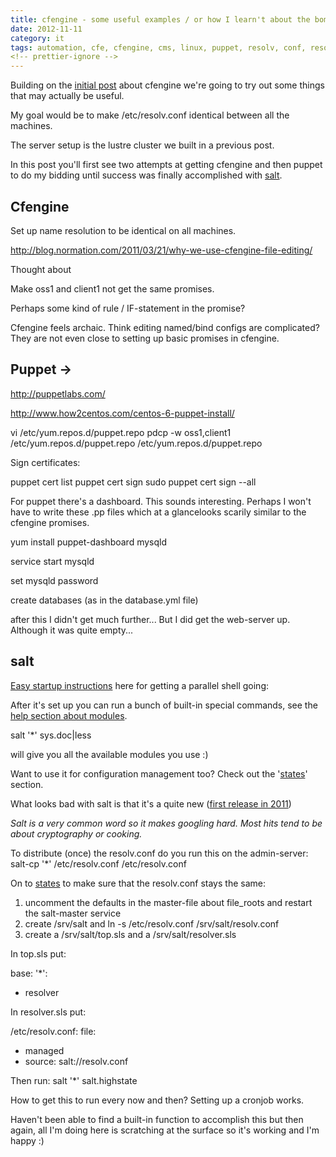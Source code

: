 ```yaml
---
title: cfengine - some useful examples / or how I learn't about the bomb and tried Puppet instead / salt?
date: 2012-11-11
category: it
tags: automation, cfe, cfengine, cms, linux, puppet, resolv, conf, resolver, salt, salt, highstate, script, scripting
<!-- prettier-ignore -->
---
```


Building on the
[initial post](https://www.guldmyr.com/cfengine-whats-that-all-about/ "cfengine – what’s that about?")
about cfengine we're going to try out some things that may actually be useful.

My goal would be to make /etc/resolv.conf identical between all the machines.

The server setup is the lustre cluster we built in a previous post.

In this post you'll first see two attempts at getting cfengine and then puppet
to do my bidding until success was finally accomplished with
[salt](https://www.guldmyr.com/cfengine-some-useful-examples-or-how-i-learnt-about-the-bomb-and-tried-puppet-instead-salt/#salt).

## Cfengine

Set up name resolution to be identical on all machines.

<http://blog.normation.com/2011/03/21/why-we-use-cfengine-file-editing/>

Thought about

Make oss1 and client1 not get the same promises.

Perhaps some kind of rule / IF-statement in the promise?

Cfengine feels archaic. Think editing named/bind configs are complicated? They
are not even close to setting up basic promises in cfengine.

## Puppet ->

<http://puppetlabs.com/>

<http://www.how2centos.com/centos-6-puppet-install/>

vi /etc/yum.repos.d/puppet.repo pdcp -w oss1,client1
/etc/yum.repos.d/puppet.repo /etc/yum.repos.d/puppet.repo

Sign certificates:

puppet cert list puppet cert sign sudo puppet cert sign --all

For puppet there's a dashboard. This sounds interesting. Perhaps I won't have to
write these .pp files which at a glancelooks scarily similar to the cfengine
promises.

yum install puppet-dashboard mysqld

service start mysqld

set mysqld password

create databases (as in the database.yml file)

after this I didn't get much further... But I did get the web-server up.
Although it was quite empty...

## salt

[Easy startup instructions](http://docs.saltstack.org/en/latest/topics/installation/fedora.html "http://docs.saltstack.org/en/latest/topics/installation/fedora.html")
here for getting a parallel shell going:

After it's set up you can run a bunch of built-in special commands, see the
[help section about modules](http://docs.saltstack.com/en/latest/#salt-in-depth "http://docs.saltstack.com/en/latest/#salt-in-depth").

salt '\*' sys.doc|less

will give you all the available modules you use :)

Want to use it for configuration management too? Check out the
'[states](http://docs.saltstack.org/en/latest/topics/tutorials/starting_states.html "http://docs.saltstack.org/en/latest/topics/tutorials/starting_states.html")'
section.

What looks bad with salt is that it's a quite new
([first release in 2011](http://en.wikipedia.org/wiki/Comparison_of_open_source_configuration_management_software#cite_note-43))

_Salt is a very common word so it makes googling hard. Most hits tend to be
about cryptography or cooking._

To distribute (once) the resolv.conf do you run this on the admin-server:
salt-cp '\*' /etc/resolv.conf /etc/resolv.conf

On to
[states](http://docs.saltstack.org/en/latest/topics/tutorials/states_pt1.html "http://docs.saltstack.org/en/latest/topics/tutorials/states_pt1.html")
to make sure that the resolv.conf stays the same:

1. uncomment the defaults in the master-file about file_roots and restart the
   salt-master service
2. create /srv/salt and ln -s /etc/resolv.conf /srv/salt/resolv.conf
3. create a /srv/salt/top.sls and a /srv/salt/resolver.sls

In top.sls put:

base: '\*':

- resolver

In resolver.sls put:

/etc/resolv.conf: file:

- managed
- source: salt://resolv.conf

Then run: salt '\*' salt.highstate

How to get this to run every now and then? Setting up a cronjob works.

Haven't been able to find a built-in function to accomplish this but then again,
all I'm doing here is scratching at the surface so it's working and I'm happy :)
